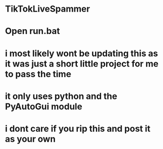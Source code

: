# TikTokLiveSpammer
# Open run.bat

# i most likely wont be updating this as it was just a short little project for me to pass the time
# it only uses python and the PyAutoGui module
# i dont care if you rip this and post it as your own
